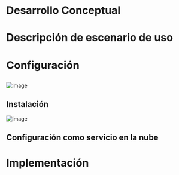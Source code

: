 # Desarrollo Conceptual

# Descripción de escenario de uso

# Configuración
## 
![image]()

## Instalación
![image]()


## Configuración como servicio en la nube

# Implementación
